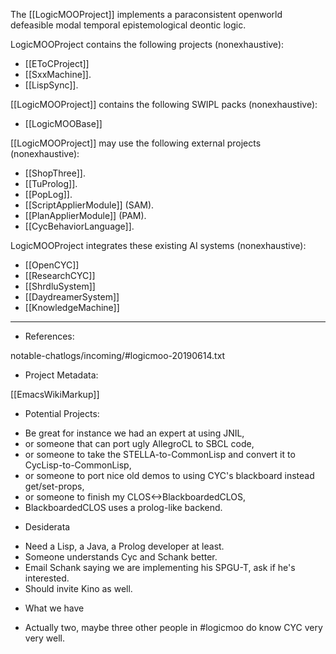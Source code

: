 The [[LogicMOOProject]] implements a paraconsistent openworld defeasible modal temporal epistemological deontic logic.

LogicMOOProject contains the following projects (nonexhaustive):

- [[EToCProject]]
- [[SxxMachine]].
- [[LispSync]].

[[LogicMOOProject]] contains the following SWIPL packs (nonexhaustive):

- [[LogicMOOBase]]


[[LogicMOOProject]] may use the following external projects (nonexhaustive):

- [[ShopThree]].
- [[TuProlog]].
- [[PopLog]].
- [[ScriptApplierModule]] (SAM).
- [[PlanApplierModule]] (PAM).
- [[CycBehaviorLanguage]].

LogicMOOProject integrates these existing AI systems (nonexhaustive):

- [[OpenCYC]]
- [[ResearchCYC]]
- [[ShrdluSystem]]
- [[DaydreamerSystem]]
- [[KnowledgeMachine]]

----

* References:

notable-chatlogs/incoming/#logicmoo-20190614.txt


* Project Metadata:

[[EmacsWikiMarkup]]


* Potential Projects:

- Be great for instance we had an expert at using JNIL,
- or someone that can port ugly AllegroCL to SBCL code,
- or someone to take the STELLA-to-CommonLisp and convert it to CycLisp-to-CommonLisp,
- or someone to port nice old demos to using CYC's blackboard instead get/set-props,
- or someone to finish my CLOS<->BlackboardedCLOS,
- BlackboardedCLOS uses a prolog-like backend.


* Desiderata

- Need a Lisp, a Java, a Prolog developer at least.
- Someone understands Cyc and Schank better.  
- Email Schank saying we are implementing his SPGU-T, ask if he's interested.
- Should invite Kino as well.

* What we have

- Actually two, maybe three other people in #logicmoo do know CYC very very well.

